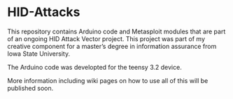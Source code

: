 # HID-Attacks
This repository contains Arduino code and Metasploit modules that are part of an ongoing HID Attack Vector project. This project was part of my creative component for a master’s degree in information assurance from Iowa State University.

The Arduino code was developted for the teensy 3.2 device.

More information including wiki pages on how to use all of this will be published soon.
